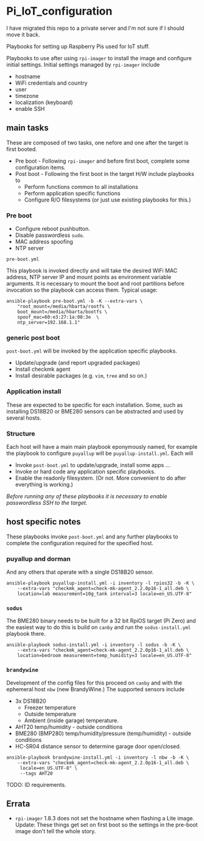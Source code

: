 # Pi_IoT_configuration

I have migrated this repo to a private server and I'm not sure if I should move it back.

Playbooks for setting up Raspberry Pis used for IoT stuff.

Playbooks to use after using `rpi-imager` to install the image and configure initial settings. Initial settings managed by `rpi-imager` include

* hostname
* WiFi credentials and country
* user
* timezone
* localization (keyboard)
* enable SSH

## main tasks

These are composed of two tasks, one nefore and one after the target is first booted.

* Pre boot - Following `rpi-imager` and before first boot, complete some configuration items.
* Post boot - Following the first boot in the target H/W include playbooks to
    * Perform functions common to all installations
    * Perform application specific functions
    * Configure R/O filesystems (or just use existing playbooks for this.)

### Pre boot

* Configure reboot pushbutton.
* Disable passwordless `sudo`.
* MAC address spoofing
* NTP server

`pre-boot.yml`

This playbook is invoked directly and will take the desired WiFi MAC address, NTP server IP and mount points as environment variable arguments. It is necessary to mount the boot and root partitions before invocation so the playbook can access them. Typical usage:

```text
ansible-playbook pre-boot.yml -b -K --extra-vars \
    "root_mount=/media/hbarta/rootfs \
    boot_mount=/media/hbarta/bootfs \
    spoof_mac=60:e3:27:1a:08:3e  \
    ntp_server=192.168.1.1"
```

### generic post boot

`post-boot.yml` will be invoked by the application specific playbooks.

* Update/upgrade (and report upgraded packages)
* Install checkmk agent
* Install desirable packages (e.g. `vim`, `tree` and so on.)

### Application install

These are expected to be specific for each installation. Some, such as installing DS18B20 or BME280 sensors can be abstracted and used by several hosts.

### Structure

Each host will have a main main playbook eponymously named, for example the playbook to configure `puyallup` will be `puyallup-install.yml`. Each will

* Invoke `post-boot.yml` to update/upgrade, install some apps ...
* Invoke or hard code any application specific playbooks.
* Enable the readonly filesystem. (Or not. More convenient to do after everything is working.)

*Before running any of these playbooks it is necessary to enable passwordless SSH to the target.*

## host specific notes

These playbooks invoke `post-boot.yml` and any further playbooks to complete the configuration required for the specified host.

### puyallup and dorman

And any others that operate with a single DS18B20 sensor.

```text
ansible-playbook puyallup-install.yml -i inventory -l rpios32 -b -K \
    --extra-vars "checkmk_agent=check-mk-agent_2.2.0p16-1_all.deb \
    location=lab measurement=10g_tank interval=3 locale=en_US.UTF-8"
```

### `sodus`

The BME280 binary needs to be built for a 32 bit RpiOS target (Pi Zero) and the easiest way to do this is build on `canby` and run the `sodus-install.yml` playbook there.

```text
ansible-playbook sodus-install.yml -i inventory -l sodus -b -K \
    --extra-vars "checkmk_agent=check-mk-agent_2.2.0p16-1_all.deb \
    location=bedroom measurement=temp_humidity=3 locale=en_US.UTF-8"
```

### `brandywine`

Development of the config files for this proceed on `canby` and with the ephemeral host `nbw` (new BrandyWine.) The supported sensors include

* 3x DS18B20
    * Freezer temperature
    * Outside temperature
    * Ambient (inside garage) temperature.
* AHT20 temp/humidity - outside conditions
* BME280 (BMP280) temp/humidity/pressure (temp/humidity) - outside conditions
* HC-SR04 distance sensor to determine garage door open/closed.

```text
ansible-playbook brandywine-install.yml -i inventory -l nbw -b -K \
    --extra-vars "checkmk_agent=check-mk-agent_2.2.0p16-1_all.deb \
     locale=en_US.UTF-8" \
     --tags AHT20
```

TODO: ID requirements.

## Errata

* `rpi-imager` 1.8.3 does not set the hostname when flashing a Lite image. Update: These things get set on first boot so the settings in the pre-boot image don't tell the whole story.
